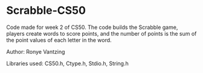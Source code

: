 # Scrabble-CS50
Code made for week 2 of CS50. The code builds the Scrabble game, players create words to score points, and the number of points is the sum of the point values ​​of each letter in the word.

Author: Ronye Vantzing

Libraries used: CS50.h, Ctype.h, Stdio.h, String.h
